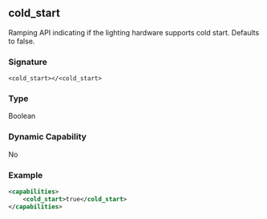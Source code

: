 ## cold\_start

Ramping API indicating if the lighting hardware supports cold start. Defaults to false.


### Signature

`<cold_start></<cold_start>`


### Type

Boolean


### Dynamic Capability

No


### Example

```xml
<capabilities>
    <cold_start>true</cold_start>
</capabilities>
```
